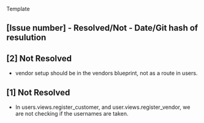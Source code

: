 Template
## [Issue number] - Resolved/Not - Date/Git hash of resulution 

## [2] Not Resolved
- vendor setup should be in the vendors blueprint, not as a route in users. 

## [1] Not Resolved 
- In users.views.register_customer, and user.views.register_vendor, we are not checking
if the usernames are taken.  
